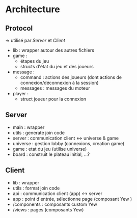 # Architecture

## Protocol

=> utilisé par _Server_ et _Client_

* lib : wrapper autour des autres fichiers
* game :
  - étapes du jeu
  - structs d'état du jeu et des joueurs
* message :
  - command : actions des joueurs (dont actions de connexion/déconnexion à la session)
  - messages : messages du moteur
* player :
  - struct joueur pour la connexion

## Server

* main : wrapper
* utils : generate join code
* server : communication client <-> universe & game
* universe : gestion lobby (connexions, creation game)
* game : etat du jeu (utilise universe)
* board : construit le plateau initial, ...?

## Client

* lib : wrapper
* utils : format join code
* api : communication client (app) <-> server
* app : point d'entrée, sélectionne page (composant Yew )
* /components : composants custom Yew
* /views :  pages (composants Yew)


